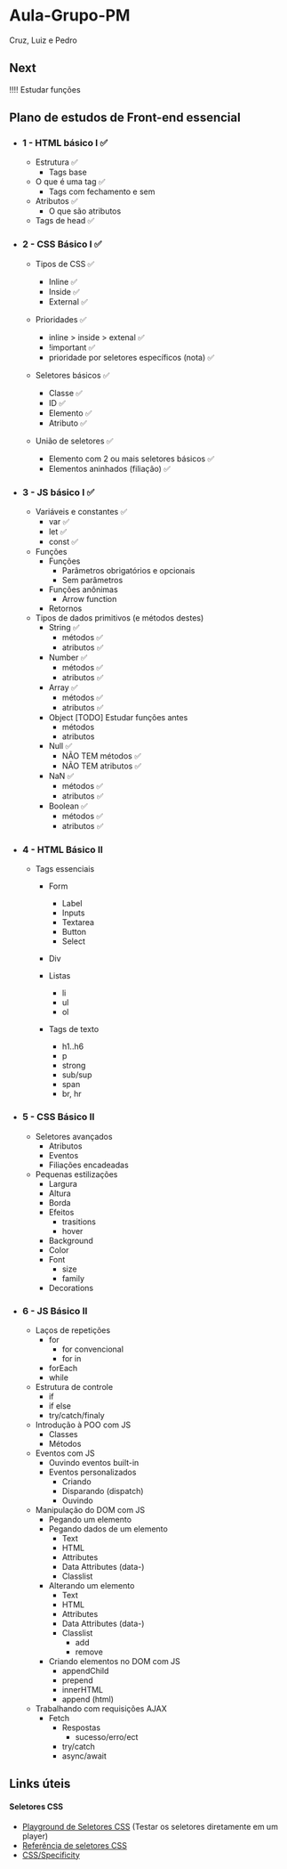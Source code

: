 # Aula-Grupo-PM
Cruz, Luiz e Pedro

## Next
!!!! Estudar funções

## Plano de estudos de Front-end essencial

* ### 1 - HTML básico I ✅
    * Estrutura ✅
        * Tags base
    * O que é uma tag ✅
        * Tags com fechamento e sem
    * Atributos ✅
        * O que são atributos
    * Tags de head ✅

* ### 2 - CSS Básico I ✅
    * Tipos de CSS ✅
        * Inline ✅
        * Inside ✅
        * External ✅

    * Prioridades ✅
        * inline > inside > extenal ✅
        * !important ✅
        * prioridade por seletores específicos (nota) ✅
    * Seletores básicos ✅
        * Classe ✅
        * ID ✅
        * Elemento ✅
        * Atributo ✅
    * União de seletores ✅
        * Elemento com 2 ou mais seletores básicos ✅
        * Elementos aninhados (filiação) ✅

* ### 3 - JS básico I ✅
    * Variáveis e constantes ✅
        * var ✅
        * let ✅
        * const ✅
    * Funções
        - Funções
            - Parâmetros obrigatórios e opcionais
            - Sem parâmetros
        - Funções anônimas
            - Arrow function
        - Retornos
    * Tipos de dados primitivos (e métodos destes)
        * String ✅
            - métodos ✅
            - atributos ✅
        * Number ✅
            - métodos ✅
            - atributos ✅
        * Array ✅
            - métodos ✅
            - atributos ✅
        * Object [TODO] Estudar funções antes
            - métodos
            - atributos
        * Null ✅
            - NÃO TEM métodos ✅
            - NÃO TEM atributos ✅
        * NaN ✅
            - métodos ✅
            - atributos ✅
        * Boolean ✅
            - métodos ✅
            - atributos ✅

* ### 4 - HTML Básico II
    * Tags essenciais
        * Form
            * Label
            * Inputs
            * Textarea
            * Button
            * Select

        * Div
        * Listas
            * li
            * ul
            * ol
        * Tags de texto
            * h1..h6
            * p
            * strong
            * sub/sup
            * span
            * br, hr

* ### 5 - CSS Básico II
    * Seletores avançados
        * Atributos
        * Eventos
        * Filiações encadeadas
    * Pequenas estilizações
        * Largura
        * Altura
        * Borda
        * Efeitos
            * trasitions
            * hover
        * Background
        * Color
        * Font
            * size
            * family
        * Decorations

* ### 6 - JS Básico II
    * Laços de repetições
        * for
            * for convencional
            * for in
        * forEach
        * while
    * Estrutura de controle
        * if
        * if else
        * try/catch/finaly
    * Introdução à POO com JS
        * Classes
        * Métodos
    * Eventos com JS
        * Ouvindo eventos built-in
        * Eventos personalizados
            * Criando
            * Disparando (dispatch)
            * Ouvindo
    * Manipulação do DOM com JS
        * Pegando um elemento
        * Pegando dados de um elemento
            * Text
            * HTML
            * Attributes
            * Data Attributes (data-)
            * Classlist
        * Alterando um elemento
            * Text
            * HTML
            * Attributes
            * Data Attributes (data-)
            * Classlist
                - add
                - remove
        * Criando elementos no DOM com JS
            * appendChild
            * prepend
            * innerHTML
            * append (html)
    * Trabalhando com requisições AJAX
        * Fetch
            * Respostas
                * sucesso/erro/ect
            * try/catch
            * async/await

## Links úteis

#### Seletores CSS
* [Playground de Seletores CSS](https://www.w3schools.com/cssref/trysel.php) (Testar os seletores diretamente em um player)
* [Referência de seletores CSS](https://www.w3schools.com/cssref/css_selectors.php)
* [CSS/Specificity](https://developer.mozilla.org/en-US/docs/Web/CSS/Specificity)
